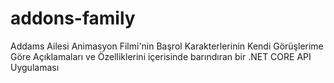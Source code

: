 # addons-family
 Addams Ailesi Animasyon Filmi'nin Başrol Karakterlerinin Kendi Görüşlerime Göre Açıklamaları ve Özelliklerini içerisinde barındıran bir .NET CORE API Uygulaması 
